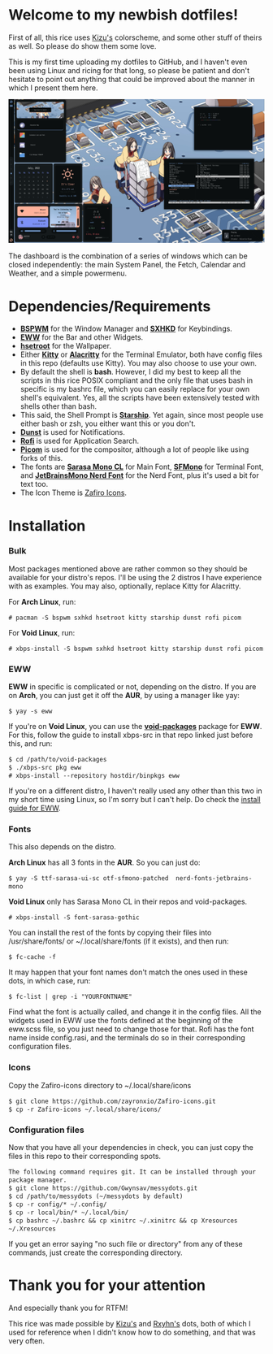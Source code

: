 # Welcome to my newbish dotfiles!

First of all, this rice uses [Kizu's](https://github.com/janleigh/dotfiles) colorscheme, and some other stuff of theirs as well. So please do show them some love.

This is my first time uploading my dotfiles to GitHub, and I haven't even been using Linux and ricing for that long, so please be patient and don't hesitate to point out anything that could be improved about the manner in which I present them here.

![showcase](basicshowcase.png)

The dashboard is the combination of a series of windows which can be closed independently: the main System Panel, the Fetch, Calendar and Weather, and a simple powermenu.

# Dependencies/Requirements

- [**BSPWM**](https://github.com/baskerville/bspwm) for the Window Manager and [**SXHKD**](https://github.com/baskerville/sxhkd) for Keybindings.
- [**EWW**](https://github.com/elkowar/eww) for the Bar and other Widgets.
- [**hsetroot**](https://github.com/himdel/hsetroot) for the Wallpaper.
- Either [**Kitty**](https://github.com/kovidgoyal/kitty) or [**Alacritty**](https://github.com/alacritty/alacritty) for the Terminal Emulator, both have config files in this repo (defaults use Kitty). You may also choose to use your own. 
- By default the shell is **bash**. However, I did my best to keep all the scripts in this rice POSIX compliant and the only file that uses bash in specific is my bashrc file, which you can easily replace for your own shell's equivalent. Yes, all the scripts have been extensively tested with shells other than bash.
- This said, the Shell Prompt is [**Starship**](https://github.com/starship/starship). Yet again, since most people use either bash or zsh, you either want this or you don't.
- [**Dunst**](https://github.com/dunst-project/dunst) is used for Notifications.
- [**Rofi**](https://github.com/davatorium/rofi) is used for Application Search.
- [**Picom**](https://github.com/yshui/picom) is used for the compositor, although a lot of people like using forks of this.
- The fonts are [**Sarasa Mono CL**](https://github.com/be5invis/Sarasa-Gothic) for Main Font, [**SFMono**](https://github.com/NishantGadihoke/SFMonoFont) for Terminal Font, and [**JetBrainsMono Nerd Font**](https://github.com/tomwei7/JetBrainsMono-Nerd-Front) for the Nerd Font, plus it's used a bit for text too.
- The Icon Theme is [Zafiro Icons](https://github.com/zayronxio/Zafiro-icons).


# Installation
### Bulk
Most packages mentioned above are rather common so they should be available for your distro's repos. I'll be using the 2 distros I have experience with as examples. You may also, optionally, replace Kitty for Alacritty. 

For **Arch Linux**, run:
```
# pacman -S bspwm sxhkd hsetroot kitty starship dunst rofi picom
```
For **Void Linux**, run:
```
# xbps-install -S bspwm sxhkd hsetroot kitty starship dunst rofi picom
```

### EWW
**EWW** in specific is complicated or not, depending on the distro. If you are on **Arch**, you can just get it off the **AUR**, by using a manager like yay:
```
$ yay -s eww
```
If you're on **Void Linux**, you can use the [**void-packages**](https://github.com/void-linux/void-packages) package for **EWW**. For this, follow the guide to install xbps-src in that repo linked just before this, and run:
```
$ cd /path/to/void-packages
$ ./xbps-src pkg eww
# xbps-install --repository hostdir/binpkgs eww
```
If you're on a different distro, I haven't really used any other than this two in my short time using Linux, so I'm sorry but I can't help. Do check the [install guide for EWW](https://elkowar.github.io/eww/).

### Fonts
This also depends on the distro.

**Arch Linux** has all 3 fonts in the **AUR**. So you can just do:
```
$ yay -S ttf-sarasa-ui-sc otf-sfmono-patched  nerd-fonts-jetbrains-mono
```
**Void Linux** only has Sarasa Mono CL in their repos and void-packages.
```
# xbps-install -S font-sarasa-gothic
```
You can install the rest of the fonts by copying their files into /usr/share/fonts/ or ~/.local/share/fonts (if it exists), and then run:
```
$ fc-cache -f
```
It may happen that your font names don't match the ones used in these dots, in which case, run:
```
$ fc-list | grep -i "YOURFONTNAME"
```
Find what the font is actually called, and change it in the config files. All the widgets used in EWW use the fonts defined at the beginning of the eww.scss file, so you just need to change those for that. Rofi has the font name inside config.rasi, and the terminals do so in their corresponding configuration files.

### Icons
Copy the Zafiro-icons directory to ~/.local/share/icons
```
$ git clone https://github.com/zayronxio/Zafiro-icons.git
$ cp -r Zafiro-icons ~/.local/share/icons/
```

### Configuration files
Now that you have all your dependencies in check, you can just copy the files in this repo to their corresponding spots.
```
The following command requires git. It can be installed through your package manager.
$ git clone https://github.com/Gwynsav/messydots.git
$ cd /path/to/messydots (~/messydots by default)
$ cp -r config/* ~/.config/
$ cp -r local/bin/* ~/.local/bin/
$ cp bashrc ~/.bashrc && cp xinitrc ~/.xinitrc && cp Xresources ~/.Xresources
```
If you get an error saying "no such file or directory" from any of these commands, just create the corresponding directory.

# Thank you for your attention
And especially thank you for RTFM!

This rice was made possible by [Kizu's](https://github.com/janleigh/dotfiles) and [Rxyhn's](https://github.com/rxyhn/bspdots) dots, both of which I used for reference when I didn't know how to do something, and that was very often.
